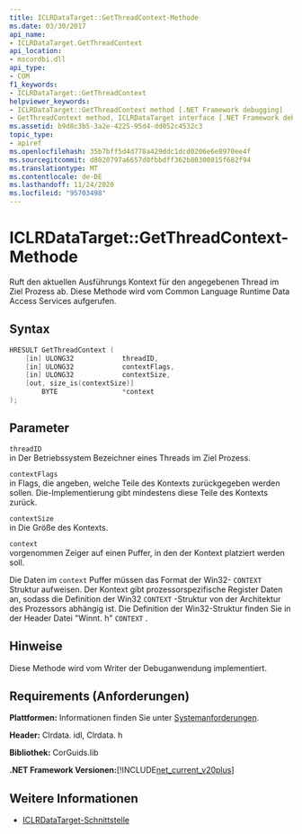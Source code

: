 ```yaml
---
title: ICLRDataTarget::GetThreadContext-Methode
ms.date: 03/30/2017
api_name:
- ICLRDataTarget.GetThreadContext
api_location:
- mscordbi.dll
api_type:
- COM
f1_keywords:
- ICLRDataTarget::GetThreadContext
helpviewer_keywords:
- ICLRDataTarget::GetThreadContext method [.NET Framework debugging]
- GetThreadContext method, ICLRDataTarget interface [.NET Framework debugging]
ms.assetid: b9d8c3b5-3a2e-4225-95d4-dd052c4532c3
topic_type:
- apiref
ms.openlocfilehash: 35b7bff5d4d778a429ddc1dcd0206e6e8970ee4f
ms.sourcegitcommit: d8020797a6657d0fbbdff362b80300815f682f94
ms.translationtype: MT
ms.contentlocale: de-DE
ms.lasthandoff: 11/24/2020
ms.locfileid: "95703498"
---
```

# <a name="iclrdatatargetgetthreadcontext-method"></a>ICLRDataTarget::GetThreadContext-Methode

Ruft den aktuellen Ausführungs Kontext für den angegebenen Thread im Ziel Prozess ab. Diese Methode wird vom Common Language Runtime Data Access Services aufgerufen.  
  
## <a name="syntax"></a>Syntax  
  
```cpp  
HRESULT GetThreadContext (  
    [in] ULONG32            threadID,  
    [in] ULONG32            contextFlags,  
    [in] ULONG32            contextSize,  
    [out, size_is(contextSize)]
        BYTE                *context  
);  
```  
  
## <a name="parameters"></a>Parameter  

 `threadID`  
 in Der Betriebssystem Bezeichner eines Threads im Ziel Prozess.  
  
 `contextFlags`  
 in Flags, die angeben, welche Teile des Kontexts zurückgegeben werden sollen. Die-Implementierung gibt mindestens diese Teile des Kontexts zurück.  
  
 `contextSize`  
 in Die Größe des Kontexts.  
  
 `context`  
 vorgenommen Zeiger auf einen Puffer, in den der Kontext platziert werden soll.  
  
 Die Daten im `context` Puffer müssen das Format der Win32- `CONTEXT` Struktur aufweisen. Der Kontext gibt prozessorspezifische Register Daten an, sodass die Definition der Win32 `CONTEXT` -Struktur von der Architektur des Prozessors abhängig ist. Die Definition der Win32-Struktur finden Sie in der Header Datei "Winnt. h" `CONTEXT` .  
  
## <a name="remarks"></a>Hinweise  

 Diese Methode wird vom Writer der Debuganwendung implementiert.  
  
## <a name="requirements"></a>Requirements (Anforderungen)  

 **Plattformen:** Informationen finden Sie unter [Systemanforderungen](../../get-started/system-requirements.md).  
  
 **Header:** Clrdata. idl, Clrdata. h  
  
 **Bibliothek:** CorGuids.lib  
  
 **.NET Framework Versionen:**[!INCLUDE[net_current_v20plus](../../../../includes/net-current-v20plus-md.md)]  
  
## <a name="see-also"></a>Weitere Informationen

- [ICLRDataTarget-Schnittstelle](iclrdatatarget-interface.md)

